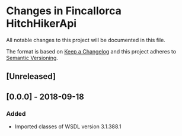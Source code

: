 # Changes in Fincallorca HitchHikerApi

All notable changes to this project will be documented in this file.

The format is based on [Keep a Changelog](http://keepachangelog.com/) and this project adheres to [Semantic Versioning](http://semver.org/).

## [Unreleased]

## [0.0.0] - 2018-09-18

### Added
- Imported classes of WSDL version 3.1.388.1